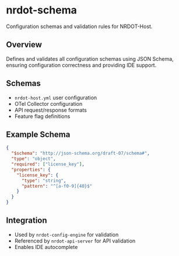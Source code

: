 # nrdot-schema

Configuration schemas and validation rules for NRDOT-Host.

## Overview
Defines and validates all configuration schemas using JSON Schema, ensuring configuration correctness and providing IDE support.

## Schemas
- `nrdot-host.yml` user configuration
- OTel Collector configuration
- API request/response formats
- Feature flag definitions

## Example Schema
```json
{
  "$schema": "http://json-schema.org/draft-07/schema#",
  "type": "object",
  "required": ["license_key"],
  "properties": {
    "license_key": {
      "type": "string",
      "pattern": "^[a-f0-9]{40}$"
    }
  }
}
```

## Integration
- Used by `nrdot-config-engine` for validation
- Referenced by `nrdot-api-server` for API validation
- Enables IDE autocomplete
